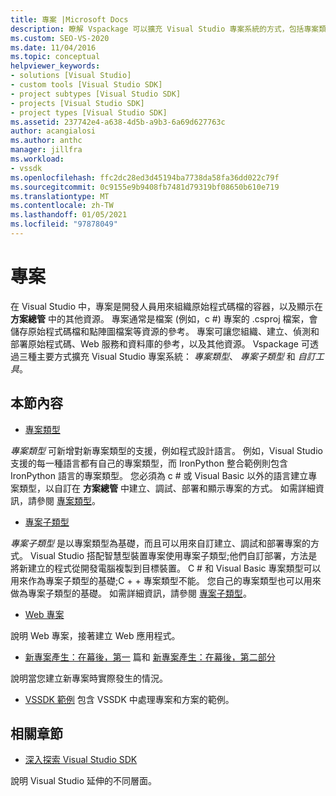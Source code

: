 ```yaml
---
title: 專案 |Microsoft Docs
description: 瞭解 Vspackage 可以擴充 Visual Studio 專案系統的方式，包括專案類型、專案子類型和自訂工具。
ms.custom: SEO-VS-2020
ms.date: 11/04/2016
ms.topic: conceptual
helpviewer_keywords:
- solutions [Visual Studio]
- custom tools [Visual Studio SDK]
- project subtypes [Visual Studio SDK]
- projects [Visual Studio SDK]
- project types [Visual Studio SDK]
ms.assetid: 237742e4-a638-4d5b-a9b3-6a69d627763c
author: acangialosi
ms.author: anthc
manager: jillfra
ms.workload:
- vssdk
ms.openlocfilehash: ffc2dc28ed3d45194ba7738da58fa36dd022c79f
ms.sourcegitcommit: 0c9155e9b9408fb7481d79319bf08650b610e719
ms.translationtype: MT
ms.contentlocale: zh-TW
ms.lasthandoff: 01/05/2021
ms.locfileid: "97878049"
---
```

# <a name="projects"></a>專案
在 Visual Studio 中，專案是開發人員用來組織原始程式碼檔的容器，以及顯示在 **方案總管** 中的其他資源。 專案通常是檔案 (例如，c #) 專案的 .csproj 檔案，會儲存原始程式碼檔和點陣圖檔案等資源的參考。 專案可讓您組織、建立、偵測和部署原始程式碼、Web 服務和資料庫的參考，以及其他資源。 Vspackage 可透過三種主要方式擴充 Visual Studio 專案系統： *專案類型*、 *專案子類型* 和 *自訂工具*。

## <a name="in-this-section"></a>本節內容
- [專案類型](../../extensibility/internals/project-types.md)

 *專案類型* 可新增對新專案類型的支援，例如程式設計語言。 例如，Visual Studio 支援的每一種語言都有自己的專案類型，而 IronPython 整合範例則包含 IronPython 語言的專案類型。 您必須為 c # 或 Visual Basic 以外的語言建立專案類型，以自訂在 **方案總管** 中建立、調試、部署和顯示專案的方式。 如需詳細資訊，請參閱 [專案類型](../../extensibility/internals/project-types.md)。

- [專案子類型](../../extensibility/internals/project-subtypes.md)

 *專案子類型* 是以專案類型為基礎，而且可以用來自訂建立、調試和部署專案的方式。 Visual Studio 搭配智慧型裝置專案使用專案子類型;他們自訂部署，方法是將新建立的程式從開發電腦複製到目標裝置。 C # 和 Visual Basic 專案類型可以用來作為專案子類型的基礎;C + + 專案類型不能。 您自己的專案類型也可以用來做為專案子類型的基礎。 如需詳細資訊，請參閱 [專案子類型](../../extensibility/internals/project-subtypes.md)。

- [Web 專案](../../extensibility/internals/web-projects.md)

 說明 Web 專案，接著建立 Web 應用程式。

- [新專案產生：在幕後，第一](../../extensibility/internals/new-project-generation-under-the-hood-part-one.md) 篇和 [新專案產生：在幕後，第二部分](../../extensibility/internals/new-project-generation-under-the-hood-part-two.md)

 說明當您建立新專案時實際發生的情況。

- [VSSDK 範例](https://github.com/Microsoft/VSSDK-Extensibility-Samples) 包含 VSSDK 中處理專案和方案的範例。

## <a name="related-sections"></a>相關章節
- [深入探索 Visual Studio SDK](../../extensibility/internals/inside-the-visual-studio-sdk.md)

 說明 Visual Studio 延伸的不同層面。
